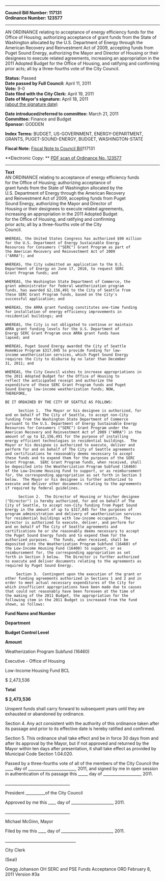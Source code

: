 * * * * *  
  
**Council Bill Number: [](#h0)[](#h2)117131**   
**Ordinance Number: 123577**  
  
* * * * *  
  
AN ORDINANCE relating to acceptance of energy efficiency funds for the Office of Housing; authorizing acceptance of grant funds from the State of Washington allocated by the U.S. Department of Energy through the American Recovery and Reinvestment Act of 2009, accepting funds from Puget Sound Energy, authorizing the Mayor and Director of Housing or their designees to execute related agreements, increasing an appropriation in the 2011 Adopted Budget for the Office of Housing, and ratifying and confirming prior acts; all by a three-fourths vote of the City Council.  
  
**Status:** Passed   
**Date passed by Full Council:** April 11, 2011   
**Vote:** 9-0   
**Date filed with the City Clerk:** April 19, 2011   
**Date of Mayor's signature:** April 18, 2011   
[(about the signature date)](/~public/approvaldate.htm)   
  
  
**Date introduced/referred to committee:** March 21, 2011   
**Committee:** Finance and Budget   
**Sponsor:** GODDEN   
  
**Index Terms:** BUDGET, US-GOVERNMENT, ENERGY-DEPARTMENT, GRANTS, PUGET-SOUND-ENERGY, BUDGET, WASHINGTON-STATE  
  
**Fiscal Note:** [Fiscal Note to Council Bill](http://clerk.seattle.gov/~public/fnote/117131.htm)[](#h1)[](#h3)117131  
  
**Electronic Copy: ** [PDF scan of Ordinance No. 123577](/~archives/Ordinances/Ord_123577.pdf)  
  
* * * * *  
  
**Text**  
    AN ORDINANCE relating to acceptance of energy efficiency funds  
    for the Office of Housing; authorizing acceptance of  
    grant funds from the State of Washington allocated by the  
    U.S. Department of Energy through the American Recovery  
    and Reinvestment Act of 2009, accepting funds from Puget  
    Sound Energy, authorizing the Mayor and Director of  
    Housing or their designees to execute related agreements,  
    increasing an appropriation in the 2011 Adopted Budget  
    for the Office of Housing, and ratifying and confirming  
    prior acts; all by a three-fourths vote of the City  
    Council.  
  
    WHEREAS, the United States Congress has authorized $90 million  
    for the U.S. Department of Energy Sustainable Energy  
    Resources for Consumers ("SERC") Grant Program as part of  
    the American Recovery and Reinvestment Act of 2009  
    ("ARRA"); and  
  
    WHEREAS, the City submitted an application to the U.S.  
    Department of Energy on June 17, 2010, to request SERC  
    Grant Program funds; and  
  
    WHEREAS, the Washington State Department of Commerce, the  
    grant administrator for federal weatherization program  
    funds, has awarded $2,156,491 to the City of Seattle from  
    these SERC Grant Program funds, based on the City's  
    successful application; and  
  
    WHEREAS, the ARRA grant funding constitutes one-time funding  
    for installation of energy efficiency improvements in  
    residential buildings; and  
  
    WHEREAS, the City is not obligated to continue or maintain  
    ARRA grant funding levels for the U.S. Department of  
    Energy SERC Grant Program once ARRA grant funds have  
    lapsed; and  
  
    WHEREAS, Puget Sound Energy awarded the City of Seattle  
    HomeWise Program $317,045 to provide funding for low-  
    income weatherization services, which Puget Sound Energy  
    requires the City to disburse by no later than December  
    31, 2011; and  
  
    WHEREAS, the City Council wishes to increase appropriations in  
    the 2011 Adopted Budget for the Office of Housing to  
    reflect the anticipated receipt and authorize the  
    expenditure of these SERC Grant Program funds and Puget  
    Sound Energy low-income weatherization funds; NOW,  
    THEREFORE,  
  
    BE IT ORDAINED BY THE CITY OF SEATTLE AS FOLLOWS:  
  
          Section 1.  The Mayor or his designee is authorized, for  
    and on behalf of The City of Seattle, to accept non-City  
    funding from the Washington State Department of Commerce  
    pursuant to the U.S. Department of Energy Sustainable Energy  
    Resources for Consumers ("SERC") Grant Program under the  
    American Recovery and Reinvestment Act of 2009 ("ARRA") in the  
    amount of up to $2,156,491 for the purpose of installing  
    energy efficient technologies in residential buildings.  The  
    Mayor or his designee is authorized to execute, deliver and  
    perform for and on behalf of The City of Seattle agreements  
    and certifications he reasonably deems necessary to accept  
    these funds and to expend them for the purposes of the SERC  
    Grant Program.  SERC Grant Program funds, when received, shall  
    be deposited into the Weatherization Program Subfund (16460)  
    of the Low-Income Housing Fund to support, or as reimbursement  
    for, the corresponding appropriation as set forth in Section 3  
    below.  The Mayor or his designee is further authorized to  
    execute and deliver other documents relating to the agreements  
    if required by federal guidelines.  
  
          Section 2.  The Director of Housing or his/her designee  
    ("Director") is hereby authorized, for and on behalf of The  
    City of Seattle, to accept non-City funding from Puget Sound  
    Energy in the amount of up to $317,045 for the purposes of  
    program administration and delivery of weatherization services  
    for residential buildings with low-income occupants.  The  
    Director is authorized to execute, deliver, and perform for  
    and on behalf of The City of Seattle agreements and  
    certifications he or she reasonably deems necessary to accept  
    the Puget Sound Energy funds and to expend them for the  
    authorized purposes.  The funds, when received, shall be  
    deposited into the Weatherization Program Subfund (16460) of  
    the Low-Income Housing Fund (16400) to support, or as  
    reimbursement for, the corresponding appropriation as set  
    forth in Section 3 below.  The Director is further authorized  
    to execute and deliver documents relating to the agreements as  
    required by Puget Sound Energy.  
  
         Section 3.  Contingent upon the execution of the grant or  
    other funding agreements authorized in Sections 1 and 2 and in  
    order to meet actual necessary expenditures of the City for  
    which insufficient appropriations have been made due to causes  
    that could not reasonably have been foreseen at the time of  
    the making of the 2011 Budget, the appropriation for the  
    following item in the 2011 Budget is increased from the fund  
    shown, as follows:  
  
**Fund Name and Number**  
  
**Department**  
  
**Budget Control Level**  
  
**Amount**  
  
Weatherization Program Subfund (16460)  
  
Executive - Office of Housing  
  
Low-Income Housing Fund BCL  
  
$ 2,473,536  
  
**Total**  
  
**$ 2,473,536**  
  
Unspent funds shall carry forward to subsequent years until they are exhausted or abandoned by ordinance.  
  
Section 4. Any act consistent with the authority of this ordinance taken after its passage and prior to its effective date is hereby ratified and confirmed.  
  
Section 5. This ordinance shall take effect and be in force 30 days from and after its approval by the Mayor, but if not approved and returned by the Mayor within ten days after presentation, it shall take effect as provided by Municipal Code Section 1.04.020.  
  
Passed by a three-fourths vote of all of the members of the City Council the \_\_\_\_ day of \_\_\_\_\_\_\_\_\_\_\_\_\_\_\_\_\_\_\_\_\_\_\_\_, 2011, and signed by me in open session in authentication of its passage this \_\_\_\_\_ day of \_\_\_\_\_\_\_\_\_\_\_\_\_\_\_\_\_\_\_, 2011.  
  
\_\_\_\_\_\_\_\_\_\_\_\_\_\_\_\_\_\_\_\_\_\_\_\_\_\_\_\_\_\_\_\_\_  
  
President \_\_\_\_\_\_\_\_\_\_of the City Council  
  
Approved by me this \_\_\_\_ day of \_\_\_\_\_\_\_\_\_\_\_\_\_\_\_\_\_\_\_\_\_, 2011.  
  
\_\_\_\_\_\_\_\_\_\_\_\_\_\_\_\_\_\_\_\_\_\_\_\_\_\_\_\_\_\_\_\_\_  
  
Michael McGinn, Mayor  
  
Filed by me this \_\_\_\_ day of \_\_\_\_\_\_\_\_\_\_\_\_\_\_\_\_\_\_\_\_\_\_\_\_\_\_, 2011.  
  
\_\_\_\_\_\_\_\_\_\_\_\_\_\_\_\_\_\_\_\_\_\_\_\_\_\_\_\_\_\_\_\_\_\_\_\_  
  
City Clerk  
  
(Seal)  
  
Gregg Johanson OH SERC and PSE Funds Acceptance ORD February 8, 2011 Version \#3a  
  
  
